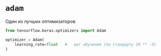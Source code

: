 # `adam`

Один из лучших оптимизаторов
```python
from tensorflow.keras.optimizers import Adam

optimizer = Adam(
    learning_rate=float   #   шаг обучения (по стандарту 10 ** -5)
)
```